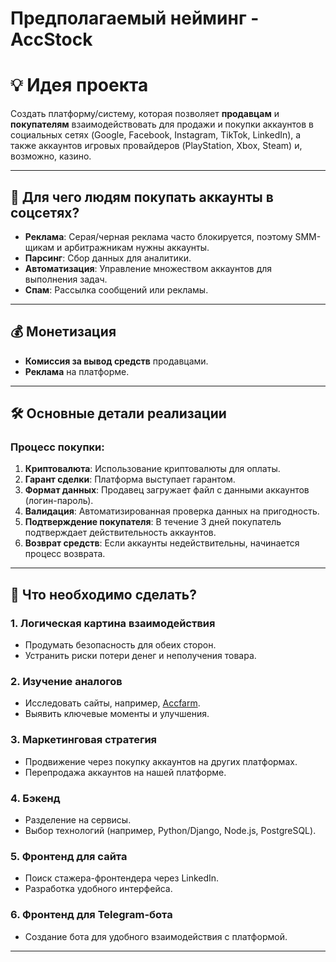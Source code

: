 # Предполагаемый нейминг - AccStock

# 💡 Идея проекта

Создать платформу/систему, которая позволяет **продавцам** и **покупателям** взаимодействовать для продажи и покупки аккаунтов в социальных сетях (Google, Facebook, Instagram, TikTok, LinkedIn), а также аккаунтов игровых провайдеров (PlayStation, Xbox, Steam) и, возможно, казино.

---

## 🎯 Для чего людям покупать аккаунты в соцсетях?

- **Реклама**: Серая/черная реклама часто блокируется, поэтому SMM-щикам и арбитражникам нужны аккаунты.
- **Парсинг**: Сбор данных для аналитики.
- **Автоматизация**: Управление множеством аккаунтов для выполнения задач.
- **Спам**: Рассылка сообщений или рекламы.

---

## 💰 Монетизация

- **Комиссия за вывод средств** продавцами.
- **Реклама** на платформе.

---

## 🛠 Основные детали реализации

### Процесс покупки:
1. **Криптовалюта**: Использование криптовалюты для оплаты.
2. **Гарант сделки**: Платформа выступает гарантом.
3. **Формат данных**: Продавец загружает файл с данными аккаунтов (логин-пароль).
4. **Валидация**: Автоматизированная проверка данных на пригодность.
5. **Подтверждение покупателя**: В течение 3 дней покупатель подтверждает действительность аккаунтов.
6. **Возврат средств**: Если аккаунты недействительны, начинается процесс возврата.

---

## 📝 Что необходимо сделать?

### 1. Логическая картина взаимодействия
- Продумать безопасность для обеих сторон.
- Устранить риски потери денег и неполучения товара.

### 2. Изучение аналогов
- Исследовать сайты, например, [Accfarm](https://www.accfarm2.com/).
- Выявить ключевые моменты и улучшения.

### 3. Маркетинговая стратегия
- Продвижение через покупку аккаунтов на других платформах.
- Перепродажа аккаунтов на нашей платформе.

### 4. Бэкенд
- Разделение на сервисы.
- Выбор технологий (например, Python/Django, Node.js, PostgreSQL).

### 5. Фронтенд для сайта
- Поиск стажера-фронтендера через LinkedIn.
- Разработка удобного интерфейса.

### 6. Фронтенд для Telegram-бота
- Создание бота для удобного взаимодействия с платформой.

---
